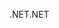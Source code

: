 <span data-ttu-id="fc859-101">.NET</span><span class="sxs-lookup"><span data-stu-id="fc859-101">.NET</span></span>